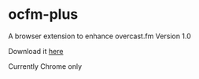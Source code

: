 # ocfm-plus
A browser extension to enhance overcast.fm
Version 1.0

Download it [here](https://chrome.google.com/webstore/detail/ocfm-plus/mmchmelglcpjmnlafedmpljlackiilde)

Currently Chrome only

